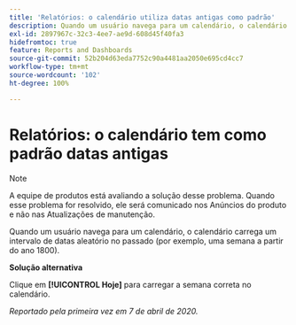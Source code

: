 ```yaml
---
title: 'Relatórios: o calendário utiliza datas antigas como padrão'
description: Quando um usuário navega para um calendário, o calendário carrega um intervalo de datas aleatório no passado (por exemplo, uma semana a partir do ano 1800).
exl-id: 2897967c-32c3-4ee7-ae9d-608d45f40fa3
hidefromtoc: true
feature: Reports and Dashboards
source-git-commit: 52b204d63eda7752c90a4481aa2050e695cd4cc7
workflow-type: tm+mt
source-wordcount: '102'
ht-degree: 100%

---
```


# Relatórios: o calendário tem como padrão datas antigas

>[!NOTE]
>
>A equipe de produtos está avaliando a solução desse problema. Quando esse problema for resolvido, ele será comunicado nos Anúncios do produto e não nas Atualizações de manutenção.

Quando um usuário navega para um calendário, o calendário carrega um intervalo de datas aleatório no passado (por exemplo, uma semana a partir do ano 1800).

**Solução alternativa**

Clique em **[!UICONTROL Hoje]** para carregar a semana correta no calendário.


_Reportado pela primeira vez em 7 de abril de 2020._
